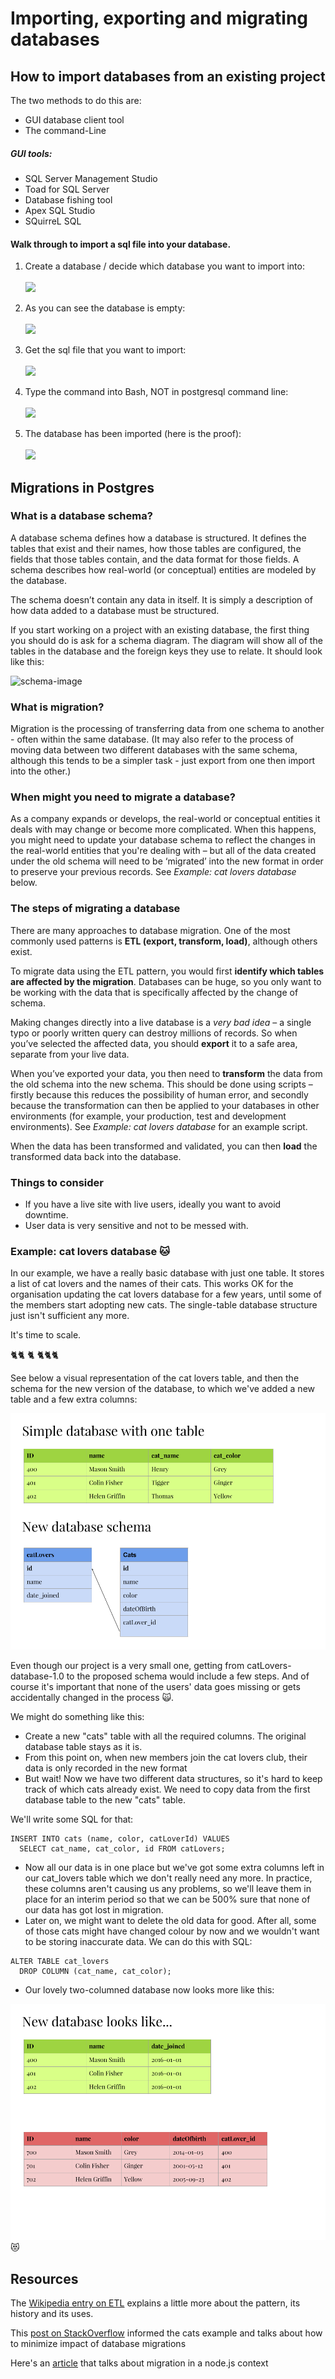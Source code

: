 # Importing, exporting and migrating databases

## How to import databases from an existing project

The two methods to do this are:
- GUI database client tool
- The command-Line

##### GUI tools:
- SQL Server Management Studio
- Toad for SQL Server
- Database fishing tool
- Apex SQL Studio
- SQuirreL SQL

#### Walk through to import a sql file into your database.

1. Create a database / decide which database you want to import into:<br>
<br> ![](https://github.com/FAC9/READMES/blob/master/week-7/images/1.%20Create%20database.png)

2. As you can see the database is empty:<br>
<br> ![](https://github.com/FAC9/READMES/blob/master/week-7/images/2.%20The%20database%20is%20empty.png)

3. Get the sql file that you want to import:<br>
<br> ![](https://github.com/FAC9/READMES/blob/master/week-7/images/3.%20beg:borrow:steal%20sql%20file.png)

4. Type the command into Bash, NOT in postgresql command line:<br>
<br> ![](https://github.com/FAC9/READMES/blob/master/week-7/images/4%20Command%20to%20import%20database.png)

5. The database has been imported (here is the proof):<br>
<br> ![](https://github.com/FAC9/READMES/blob/master/week-7/images/5.%20Full%20database!.png)

## Migrations in Postgres

### What is a database schema?

A database schema defines how a database is structured. It defines the tables that exist and their names, how those tables are configured, the fields that those tables contain, and the data format for those fields. A schema describes how real-world (or conceptual) entities are modeled by the database.

The schema doesn’t contain any data in itself. It is simply a description of how data added to a database must be structured.

If you start working on a project with an existing database, the first thing you should do is ask for a schema diagram. The diagram will show all of the tables in the database and the foreign keys they use to relate. It should look like this:

![schema-image](http://www.codeproject.com/KB/database/UnitTestDbAppsWithNDbUnit/NDbUnitXPath.jpg)

### What is migration?

Migration is the processing of transferring data from one schema to another - often within the same database. (It may also refer to the process of moving data between two different databases with the same schema, although this tends to be a simpler task - just export from one then import into the other.)

### When might you need to migrate a database?

As a company expands or develops, the real-world or conceptual entities it deals with may change or become more complicated. When this happens, you might need to update your database schema to reflect the changes in the real-world entities that you're dealing with – but all of the data created under the old schema will need to be ‘migrated’ into the new format in order to preserve your previous records. See _Example: cat lovers database_ below.

### The steps of migrating a database

There are many approaches to database migration. One of the most commonly used patterns is __ETL (export, transform, load)__, although others exist.

To migrate data using the ETL pattern, you would first __identify which tables are affected by the migration__. Databases can be huge, so you only want to be working with the data that is specifically affected by the change of schema.

Making changes directly into a live database is a _very bad idea_ – a single typo or poorly written query can destroy millions of records. So when you’ve selected the affected data, you should __export__ it to a safe area, separate from your live data.

When you’ve exported your data, you then need to __transform__ the data from the old schema into the new schema. This should be done using scripts – firstly because this reduces the possibility of human error, and secondly because the transformation can then be applied to your databases in other environments (for example, your production, test and development environments). See _Example: cat lovers database_ for an example script.

When the data has been transformed and validated, you can then __load__ the transformed data back into the database.    

### Things to consider

- If you have a live site with live users, ideally you want to avoid downtime.
- User data is very sensitive and not to be messed with.

### Example: cat lovers database 🐱

In our example, we have a really basic database with just one table. It stores a list of cat lovers and the names of their cats. This works OK for the organisation updating the cat lovers database for a few years, until some of the members start adopting new cats. The single-table database structure just isn't sufficient any more.

It's time to scale.

🐈🐈 🐈 🐈🐈🐈

See below a visual representation of the cat lovers table, and then the schema for the new version of the database, to which we've added a new table and a few extra columns:

![image-1](./images/Database_schema1.png)

Even though our project is a very small one, getting from catLovers-database-1.0 to the proposed schema would include a few steps. And of course it's important that none of the users' data goes missing or gets accidentally changed in the process 🙀.

We might do something like this:

- Create a new "cats" table with all the required columns. The original database table stays as it is.
- From this point on, when new members join the cat lovers club, their data is only recorded in the new format
- But wait! Now we have two different data structures, so it's hard to keep track of which cats already exist. We need to copy data from the first database table to the new "cats" table.

We'll write some SQL for that:

```
INSERT INTO cats (name, color, catLoverId) VALUES
  SELECT cat_name, cat_color, id FROM catLovers;
```
- Now all our data is in one place but we've got some extra columns left in our cat_lovers table which we don't really need any more. In practice, these columns aren't causing us any problems, so we'll leave them in place for an interim period so that we can be 500% sure that none of our data has got lost in migration.
- Later on, we might want to delete the old data for good. After all, some of those cats might have changed colour by now and we wouldn't want to be storing inaccurate data. We can do this with SQL:

```
ALTER TABLE cat_lovers
  DROP COLUMN (cat_name, cat_color);
```

- Our lovely two-columned database now looks more like this:

![image_2](./images/Database_schema2.png)
😻

## Resources

The [Wikipedia entry on ETL](https://en.wikipedia.org/wiki/Extract,_transform,_load) explains a little more about the pattern, its history and its uses.

This [post on StackOverflow](http://dba.stackexchange.com/questions/10913/best-practices-for-schema-changes-and-data-migrations-to-a-live-database-without) informed the cats example and talks about how to minimize impact of database migrations

Here's an [article](https://kostasbariotis.com/data-migration-with-nodejs/) that talks about migration in a node.js context
